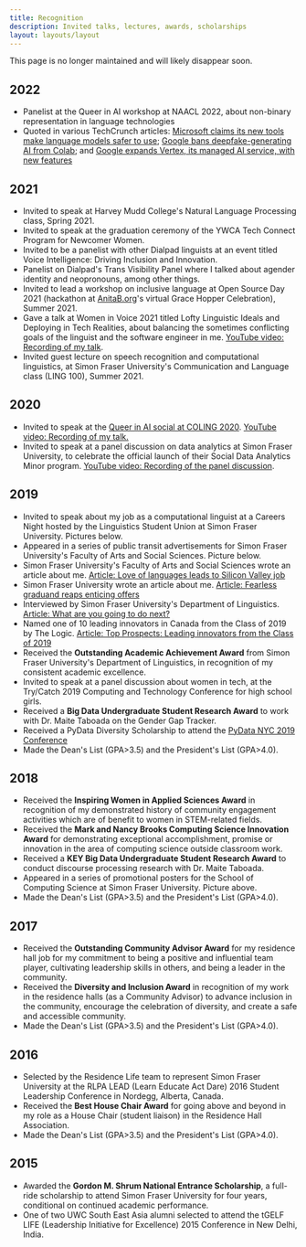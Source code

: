 ```yaml
---
title: Recognition
description: Invited talks, lectures, awards, scholarships
layout: layouts/layout
---
```


This page is no longer maintained and will likely disappear soon.

<div class="section">

## 2022

- Panelist at the Queer in AI workshop at NAACL 2022, about non-binary representation in language technologies
- Quoted in various TechCrunch articles: [Microsoft claims its new tools make language models safer to use](https://techcrunch.com/2022/05/23/microsoft-claims-its-new-projects-make-language-models-safer-to-use/); [Google bans deepfake-generating AI from Colab](https://techcrunch.com/2022/06/01/2328459/); and [Google expands Vertex, its managed AI service, with new features](https://techcrunch.com/2022/06/09/google-expands-vertex-its-managed-ai-service-with-new-features/)

</div>

<div class="section">

## 2021

- Invited to speak at Harvey Mudd College's Natural Language
  Processing class, Spring 2021.
- Invited to speak at the graduation ceremony of the YWCA Tech Connect
  Program for Newcomer Women.
- Invited to be a panelist with other Dialpad linguists at an event
  titled Voice Intelligence: Driving Inclusion and Innovation.
- Panelist on Dialpad's Trans Visibility Panel where I talked about
  agender identity and neopronouns, among other things.
- Invited to lead a workshop on inclusive language at Open Source Day
  2021 (hackathon at [AnitaB.org](https://anitab.org/)'s virtual Grace Hopper Celebration),
  Summer 2021.
- Gave a talk at Women in Voice 2021 titled Lofty Linguistic Ideals
  and Deploying in Tech Realities, about balancing the sometimes
  conflicting goals of the linguist and the software engineer in me.
  [YouTube video: Recording of my talk](https://www.youtube.com/watch?v=DNrr0RLab0o&feature=youtu.be).
- Invited guest lecture on speech recognition and computational
  linguistics, at Simon Fraser University's Communication and Language
  class (LING 100), Summer 2021.

</div>

<div class="section">

## 2020

- Invited to speak at the [Queer in AI social at COLING
  2020](https://sites.google.com/view/queer-in-ai/coling-2020).
  [YouTube video: Recording of my
  talk.](https://www.youtube.com/watch?v=LMrGz1scSN8)
- Invited to speak at a panel discussion on data analytics at Simon
  Fraser University, to celebrate the official launch of their Social
  Data Analytics Minor program. [YouTube video: Recording of the panel
  discussion](https://www.youtube.com/watch?v=OTLUZK0JDIA&t=1953).

</div>

<div class="section">

## 2019

- Invited to speak about my job as a computational linguist at a
  Careers Night hosted by the Linguistics Student Union at Simon
  Fraser University. Pictures below.
- Appeared in a series of public transit advertisements for Simon
  Fraser University's Faculty of Arts and Social Sciences. Picture
  below.
- Simon Fraser University's Faculty of Arts and Social Sciences wrote
  an article about me. [Article: Love of languages leads to Silicon
  Valley
  job](https://www.sfu.ca/fass/news/2019/10/love-of-languages-leads-to-silicon-valley-job.html)
- Simon Fraser University wrote an article about me. [Article:
  Fearless graduand reaps enticing
  offers](https://www.sfu.ca/sfunews/stories/2019/06/convocation/fearless-graduand-reaps-enticing-offers.html)
- Interviewed by Simon Fraser University's Department of Linguistics.
  [Article: What are you going to do next?](http://www.sfu.ca/linguistics/events/-what-are-you-going-to-do-next-----vagrant-gautam--spring-201.html)
- Named one of 10 leading innovators in Canada from the Class of 2019
  by The Logic. [Article: Top Prospects: Leading innovators from the
  Class of
  2019](https://thelogic.co/intelligence/top-prospects-leading-innovators-from-the-class-of-2019/)
- Received the **Outstanding Academic Achievement Award** from Simon
  Fraser University's Department of Linguistics, in recognition of my
  consistent academic excellence.
- Invited to speak at a panel discussion about women in tech, at the
  Try/Catch 2019 Computing and Technology Conference for high school
  girls.
- Received a **Big Data Undergraduate Student Research Award** to work
  with Dr. Maite Taboada on the Gender Gap Tracker.
- Received a PyData Diversity Scholarship to attend the [PyData NYC
  2019 Conference](https://pydata.org/nyc2019/)
- Made the Dean's List (GPA>3.5) and the President's List (GPA>4.0).

</div>

<div class="section">

## 2018

- Received the **Inspiring Women in Applied Sciences Award** in
  recognition of my demonstrated history of community engagement
  activities which are of benefit to women in STEM-related fields.
- Received the **Mark and Nancy Brooks Computing Science Innovation
  Award** for demonstrating exceptional accomplishment, promise or
  innovation in the area of computing science outside classroom work.
- Received a **KEY Big Data Undergraduate Student Research Award** to
  conduct discourse processing research with Dr. Maite Taboada.
- Appeared in a series of promotional posters for the School of
  Computing Science at Simon Fraser University. Picture above.
- Made the Dean's List (GPA>3.5) and the President's List (GPA>4.0).

</div>

<div class="section">

## 2017

- Received the **Outstanding Community Advisor Award** for my
  residence hall job for my commitment to being a positive and
  influential team player, cultivating leadership skills in others,
  and being a leader in the community.
- Received the **Diversity and Inclusion Award** in recognition of my
  work in the residence halls (as a Community Advisor) to advance
  inclusion in the community, encourage the celebration of diversity,
  and create a safe and accessible community.
- Made the Dean's List (GPA>3.5) and the President's List (GPA>4.0).

</div>

<div class="section">

## 2016

- Selected by the Residence Life team to represent Simon Fraser
  University at the RLPA LEAD (Learn Educate Act Dare) 2016 Student
  Leadership Conference in Nordegg, Alberta, Canada.
- Received the **Best House Chair Award** for going above and beyond
  in my role as a House Chair (student liaison) in the Residence Hall
  Association.
- Made the Dean's List (GPA>3.5) and the President's List (GPA>4.0).

</div>

<div class="section">

## 2015

- Awarded the **Gordon M. Shrum National Entrance Scholarship**, a
  full-ride scholarship to attend Simon Fraser University for four
  years, conditional on continued academic performance.
- One of two UWC South East Asia alumni selected to attend the tGELF
  LIFE (Leadership Initiative for Excellence) 2015 Conference in New
  Delhi, India.

</div>
